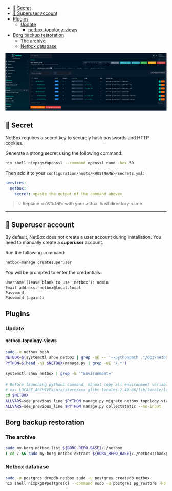 <!--toc:start-->

- [🔐 Secret](#🔐-secret)
- [👤 Superuser account](#👤-superuser-account)
- [Plugins](#plugins)
  - [Update](#update)
    - [netbox-topology-views](#netbox-topology-views)
- [Borg backup restoration](#borg-backup-restoration)
  - [The archive](#the-archive)
  - [Netbox database](#netbox-database)

<!--toc:end-->

![NetBox interface](netbox.png)

## 🔐 Secret

NetBox requires a secret key to securely hash passwords and HTTP cookies.

Generate a strong secret using the following command:

```bash
nix shell nixpkgs#openssl --command openssl rand -hex 50
```

Then add it to your `configuration/hosts/<HOSTNAME>/secrets.yml`:

```yaml
services:
  netbox:
    secret: <paste the output of the command above>
```

> 💡 Replace `<HOSTNAME>` with your actual host directory name.

---

## 👤 Superuser account

By default, NetBox does not create a user account during installation. You need
to manually create a **superuser** account.

Run the following command:

```bash
netbox-manage createsuperuser
```

You will be prompted to enter the credentials:

```text
Username (leave blank to use 'netbox'): admin
Email address: netbox@local.local
Password:
Password (again):
```

## Plugins

### Update

#### netbox-topology-views

```bash
sudo -u netbox bash
NETBOX=$(systemctl show netbox | grep -oE -- '--pythonpath .*/opt/netbox/netbox' | head -n1 | awk '{ print $2 }')
PYTHON=$(head -n1 $NETBOX/manage.py | grep -oE '/.*')

systemctl show netbox | grep -E '^Environment='

# Before launching python3 command, manual copy all environment variable
# ex: LOCALE_ARCHIVE=/nix/store/xxx-glibc-locales-2.40-66/lib/locale/locale-archive PATH=/nix/store/xxx-coreutils-9.7/bin $PYTHON xxx
cd $NETBOX
ALLVARS=see_previous_line $PYTHON manage.py migrate netbox_topology_views
ALLVARS=see_previous_line $PYTHON manage.py collectstatic --no-input
```

## Borg backup restoration

### The archive

```bash
sudo my-borg netbox list ${BORG_REPO_BASE}/./netbox
( cd / && sudo my-borg netbox extract ${BORG_REPO_BASE}/./netbox::badxps-netbox-2025-06-11T00:00:04)
```

### Netbox database

```bash
sudo -u postgres dropdb netbox sudo -u postgres createdb netbox
nix shell nixpkgs#postgresql --command sudo -u postgres pg_restore -Fd -d netbox /data/borgbackup/postgresql/netbox
```
